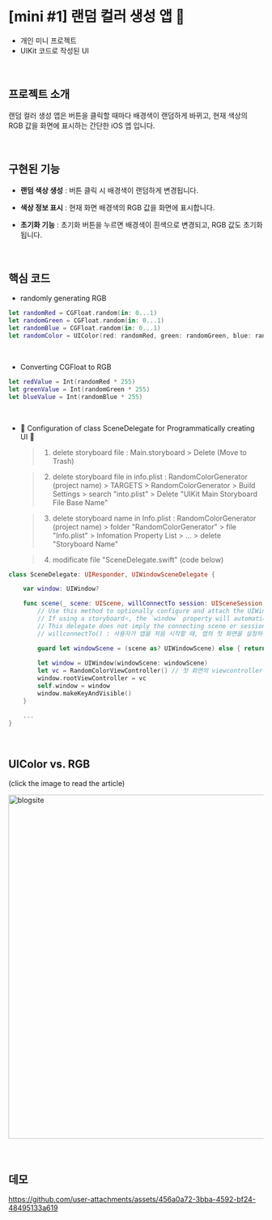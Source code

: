 # [mini #1] 랜덤 컬러 생성 앱 🌈
- 개인 미니 프로젝트
- UIKit 코드로 작성된 UI

<br>

## 프로젝트 소개
랜덤 컬러 생성 앱은 버튼을 클릭할 때마다 배경색이 랜덤하게 바뀌고, 현재 색상의 RGB 값을 화면에 표시하는 간단한 iOS 앱 입니다. 

<br>

## 구현된 기능
- **랜덤 색상 생성**  :  버튼 클릭 시 배경색이 랜덤하게 변경됩니다.

- **색상 정보 표시**  :  현재 화면 배경색의 RGB 값을 화면에 표시합니다.

- **초기화 기능**  :  초기화 버튼을 누르면 배경색이 흰색으로 변경되고, RGB 값도 초기화됩니다.
 
<br>

## 핵심 코드
- randomly generating RGB
```swift
let randomRed = CGFloat.random(in: 0...1)
let randomGreen = CGFloat.random(in: 0...1)
let randomBlue = CGFloat.random(in: 0...1)
let randomColor = UIColor(red: randomRed, green: randomGreen, blue: randomBlue, alpha: 1.0)
```

<br>

- Converting CGFloat to RGB
```swift
let redValue = Int(randomRed * 255)
let greenValue = Int(randomGreen * 255)
let blueValue = Int(randomBlue * 255)
```

<br>

- 🔴 Configuration of class SceneDelegate for Programmatically creating UI 🔴
    > 1. delete storyboard file : Main.storyboard > Delete (Move to Trash)
    
    > 2. delete storyboard file in info.plist : RandomColorGenerator (project name) > TARGETS > RandomColorGenerator > Build Settings > search "into.plist" > Delete "UIKit Main Storyboard File Base Name"
  
    > 3. delete storyboard name in Info.plist : RandomColorGenerator (project name) > folder "RandomColorGenerator" > file "Info.plist" > Infomation Property List > ... > delete "Storyboard Name"
    
    > 4. modificate file "SceneDelegate.swift" (code below)
```swift
class SceneDelegate: UIResponder, UIWindowSceneDelegate {

    var window: UIWindow?

    func scene(_ scene: UIScene, willConnectTo session: UISceneSession, options connectionOptions: UIScene.ConnectionOptions) {
        // Use this method to optionally configure and attach the UIWindow `window` to the provided UIWindowScene `scene`.
        // If using a storyboard⭐️, the `window` property will automatically be initialized⭐️ and attached⭐️ to the scene.
        // This delegate does not imply the connecting scene or session are new (see `application:configurationForConnectingSceneSession` instead).
        // willconnectTo() : 사용자가 앱을 처음 시작할 때, 앱의 첫 화면을 설정하는 코드

        guard let windowScene = (scene as? UIWindowScene) else { return }
        
        let window = UIWindow(windowScene: windowScene)
        let vc = RandomColorViewController() // 첫 화면의 viewcontroller file name
        window.rootViewController = vc
        self.window = window
        window.makeKeyAndVisible()
    }

    ...
}
```


<br>

## UIColor vs. RGB
(click the image to read the article)

<a href="https://hortenssiaa.tistory.com/73">
    <img width="680" alt="blogsite" src="https://github.com/user-attachments/assets/a7d1fcef-ff0c-4add-953c-56b59e1335a6">
</a>

<br>
<br>
<br>


## 데모

https://github.com/user-attachments/assets/456a0a72-3bba-4592-bf24-48495133a619
















